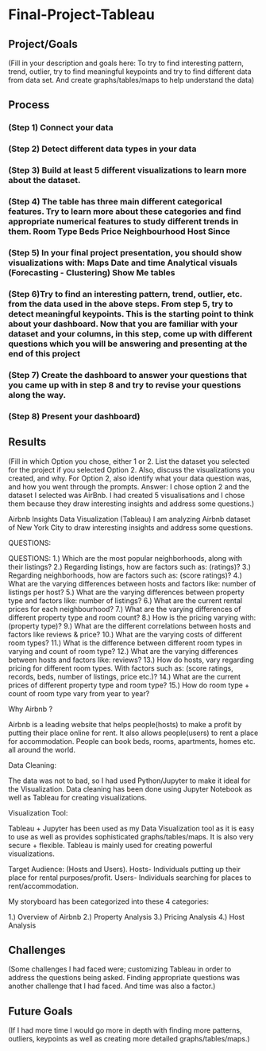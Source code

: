 # Final-Project-Tableau

## Project/Goals
(Fill in your description and goals here: To try to find interesting pattern, trend, outlier, try to find meaningful keypoints and try to find different data from data set. And create graphs/tables/maps to help understand the data)

## Process
### (Step 1) Connect your data 
### (Step 2) Detect different data types in your data 
### (Step 3) Build at least 5 different visualizations to learn more about the dataset. 
### (Step 4) The table has three main different categorical features. Try to learn more about these categories and find appropriate numerical features to study different trends in them. Room Type Beds Price Neighbourhood Host Since 
### (Step 5) In your final project presentation, you should show visualizations with: Maps Date and time Analytical visuals (Forecasting - Clustering) Show Me tables 
### (Step 6)Try to find an interesting pattern, trend, outlier, etc. from the data used in the above steps. From step 5, try to detect meaningful keypoints. This is the starting point to think about your dashboard. Now that you are familiar with your dataset and your columns, in this step, come up with different questions which you will be answering and presenting at the end of this project 
### (Step 7) Create the dashboard to answer your questions that you came up with in step 8 and try to revise your questions along the way. 
### (Step 8) Present your dashboard)

## Results
(Fill in which Option you chose, either 1 or 2. List the dataset you selected for the project if you selected Option 2. Also, discuss the visualizations you created, and why. For Option 2, also identify what your data question was, and how you went through the prompts.
Answer: I chose option 2 and the dataset I selected was AirBnb. I had created 5 visualisations and I chose them because they draw interesting insights and address some questions.)

Airbnb Insights Data Visualization (Tableau)
I am analyzing Airbnb dataset of New York City to draw interesting insights and address some questions.

QUESTIONS:

QUESTIONS:
1.)	Which are the most popular neighborhoods, along with their listings?
2.)	Regarding listings, how are factors such as: (ratings)? 
3.)	Regarding neighborhoods, how are factors such as: (score ratings)?
4.)	What are the varying differences between hosts and factors like: number of listings per host?
5.)	What are the varying differences between property type and factors like: number of listings?
6.)	What are the current rental prices for each neighbourhood? 
7.)	What are the varying differences of different property type and room count?
8.)	How is the pricing varying with: (property type)?
9.)	What are the different correlations between hosts and factors like reviews & price?
10.)	What are the varying costs of different room types?
11.)	What is the difference between different room types in varying and count of room type?
12.)	What are the varying differences between hosts and factors like: reviews?
13.)	 How do hosts, vary regarding pricing for different room types. With factors such as: (score ratings, records, beds, number of listings, price etc.)?
14.)	 What are the current prices of different property type and room type?
15.)	How do room type + count of room type vary from year to year? 


Why Airbnb ?

Airbnb is a leading website that helps people(hosts) to make a profit by putting their place online for rent. It also allows people(users) to rent a place for accommodation. People can book beds, rooms, apartments, homes etc. all around the world. 

Data Cleaning:

The data was not to bad, so I had used Python/Jupyter to make it ideal for the Visualization. Data cleaning has been done using Jupyter Notebook as well as Tableau for creating visualizations.

Visualization Tool:

Tableau + Jupyter has been used as my Data Visualization tool as it is easy to use as well as provides sophisticated graphs/tables/maps. It is also very secure + flexible. Tableau is mainly used for creating powerful visualizations.

Target Audience: (Hosts and Users). Hosts- Individuals putting up their place for rental purposes/profit. Users- Individuals searching for places to rent/accommodation.

My storyboard has been categorized into these 4 categories:

1.) Overview of Airbnb
2.) Property Analysis
3.) Pricing Analysis
4.) Host Analysis

## Challenges 
(Some challenges I had faced were; customizing Tableau in order to address the questions being asked. Finding appropriate questions was another challenge that I had faced. And time was also a factor.)

## Future Goals
(If I had more time I would go more in depth with finding more patterns, outliers, keypoints as well as creating more detailed graphs/tables/maps.)
